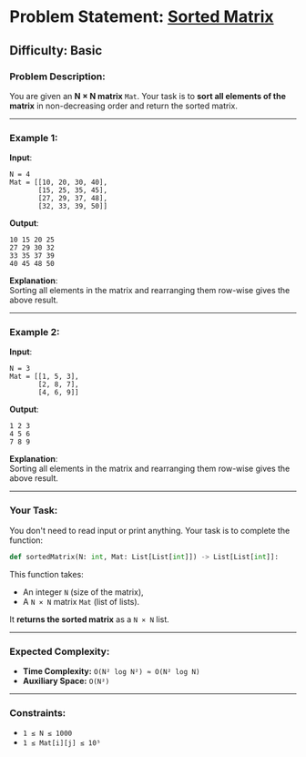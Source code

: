 # Problem Statement: [Sorted Matrix](https://www.geeksforgeeks.org/problems/sorted-matrix2333/1)

## Difficulty: Basic

### Problem Description:

You are given an **N × N matrix** `Mat`. Your task is to **sort all elements of the matrix** in non-decreasing order and return the sorted matrix.

---

### Example 1:

**Input**:

```plaintext
N = 4
Mat = [[10, 20, 30, 40],
       [15, 25, 35, 45],
       [27, 29, 37, 48],
       [32, 33, 39, 50]]
```

**Output**:

```plaintext
10 15 20 25
27 29 30 32
33 35 37 39
40 45 48 50
```

**Explanation**:  
Sorting all elements in the matrix and rearranging them row-wise gives the above result.

---

### Example 2:

**Input**:

```plaintext
N = 3
Mat = [[1, 5, 3], 
       [2, 8, 7], 
       [4, 6, 9]]
```

**Output**:

```plaintext
1 2 3
4 5 6
7 8 9
```

**Explanation**:  
Sorting all elements in the matrix and rearranging them row-wise gives the above result.

---

### Your Task:

You don't need to read input or print anything. Your task is to complete the function:

```python
def sortedMatrix(N: int, Mat: List[List[int]]) -> List[List[int]]:
```

This function takes:
- An integer `N` (size of the matrix),
- A `N × N` matrix `Mat` (list of lists).

It **returns the sorted matrix** as a `N × N` list.

---

### Expected Complexity:

- **Time Complexity:** `O(N² log N²) ≈ O(N² log N)`
- **Auxiliary Space:** `O(N²)`

---

### Constraints:

- `1 ≤ N ≤ 1000`
- `1 ≤ Mat[i][j] ≤ 10⁵`
